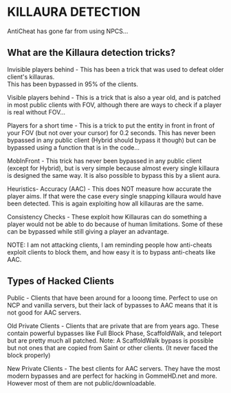 # KILLAURA DETECTION
AntiCheat has gone far from using NPCS...

## What are the Killaura detection tricks?
Invisible players behind - This has been a trick that was used to defeat older client's killauras.  
This has been bypassed in 95% of the clients.

Visible players behind - This is a trick that is also a year old, and is patched in most public clients with FOV,
although there are ways to check if a player is real without FOV...

Players for a short time - This is a trick to put the entity in front in front of your FOV (but not over your
cursor) for 0.2 seconds. This has never been bypassed in any public client (Hybrid should bypass it though)
but can be bypassed using a function that is in the code...

MobInFront - This trick has never been bypassed in any public client (except for Hybrid), but is very simple 
because almost every single killaura is designed the same way. It is also possible to bypass this by 
a slient aura.

Heuristics- Accuracy (AAC) - This does NOT measure how accurate the player aims. If that were the case every 
single snapping killaura would have been detected. This is again exploiting how all killauras are the same.

Consistency Checks - These exploit how Killauras can do something a player would not be able to do 
because of human limitations. Some of these can be bypassed while still giving a player an advantage.

NOTE: I am not attacking clients, I am reminding people how anti-cheats exploit clients to block them,
and how easy it is to bypass anti-cheats like AAC.

## Types of Hacked Clients
Public - Clients that have been around for a looong time. Perfect to use on NCP and vanilla servers,
but their lack of bypasses to AAC means that it is not good for AAC servers.

Old Private Clients - Clients that are private that are from years ago. These contain powerful bypasses
like Full Block Phase, ScaffoldWalk, and teleport but are pretty much all patched.
Note: A ScaffoldWalk bypass is possible but not ones that are copied from Saint or other clients. 
(It never faced the block properly)

New Private Clients - The best clients for AAC servers. They have the most modern bypasses and are perfect
for hacking in GommeHD.net and more. However most of them are not public/downloadable.
